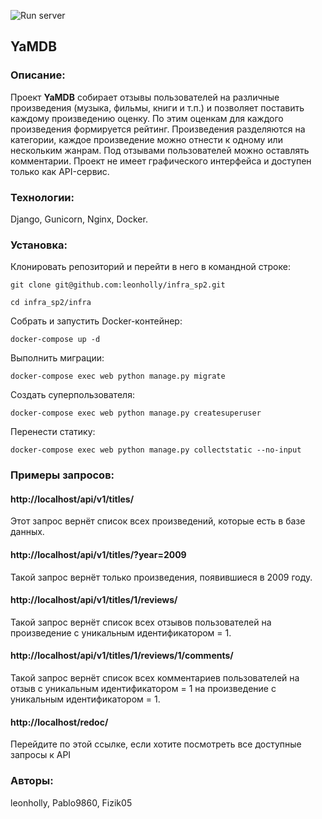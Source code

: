![Run server](https://github.com/leonholly/yamdb_final/actions/workflow/yamdb_workflow.yml/badge.svg)
## YaMDB
### Описание:

Проект **YaMDB** собирает отзывы пользователей на различные произведения 
(музыка, фильмы, книги и т.п.) и позволяет поставить каждому произведению оценку. 
По этим оценкам для каждого произведения формируется рейтинг. Произведения разделяются на категории, 
каждое произведение можно отнести к одному или нескольким жанрам. Под отзывами 
пользователей можно оставлять комментарии. Проект не имеет графического интерфейса и доступен
только как API-сервис.

### Технологии:

Django,
Gunicorn,
Nginx,
Docker.

### Установка:

Клонировать репозиторий и перейти в него в командной строке:

```
git clone git@github.com:leonholly/infra_sp2.git
```

```
cd infra_sp2/infra
```

Собрать и запустить Docker-контейнер:

```
docker-compose up -d
```

Выполнить миграции:

```
docker-compose exec web python manage.py migrate
```

Создать суперпользователя:

```
docker-compose exec web python manage.py createsuperuser
```

Перенести статику:

```
docker-compose exec web python manage.py collectstatic --no-input
```

### Примеры запросов:

#### http://localhost/api/v1/titles/

Этот запрос вернёт список всех произведений, которые есть в базе данных.

#### http://localhost/api/v1/titles/?year=2009

Такой запрос вернёт только произведения, появившиеся в 2009 году.

#### http://localhost/api/v1/titles/1/reviews/

Такой запрос вернёт список всех отзывов пользователей на произведение с 
уникальным идентификатором = 1.

#### http://localhost/api/v1/titles/1/reviews/1/comments/

Такой запрос вернёт список всех комментариев пользователей на отзыв с 
уникальным идентификатором = 1 на произведение с 
уникальным идентификатором = 1.

#### http://localhost/redoc/

Перейдите по этой ссылке, если хотите посмотреть все доступные запросы к API

### Авторы:

leonholly, 
Pablo9860,
Fizik05
